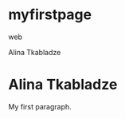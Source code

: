 # myfirstpage
web
<!DOCTYPE html>
<html>
<head>
<title>myfirstpage</title>
</head>
<body>
Alina Tkabladze
<h1>Alina Tkabladze</h1>
<p>My first paragraph.</p>

</body>
</html>
